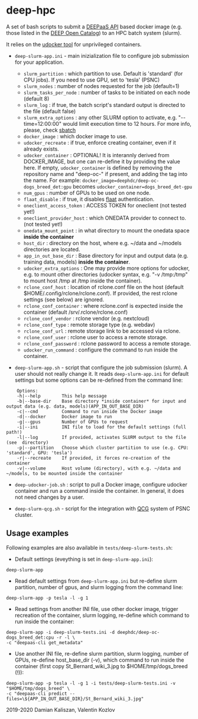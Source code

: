 deep-hpc
=========

A set of bash scripts to submit a [DEEPaaS API](https://github.com/indigo-dc/DEEPaaS) based docker image (e.g. those listed in the [DEEP Open Catalog](https://marketplace.deep-hybrid-datacloud.eu/)) to an HPC batch system (slurm).

It relies on the [udocker tool](https://github.com/indigo-dc/udocker) for unprivileged containers.

* ``deep-slurm-app.ini`` - main inizialization file to configure job submission for your application.
   - ``slurm_partition`` : which partition to use. Default is 'standard' (for CPU jobs). If you need to use GPU, set to 'tesla' (PSNC)
   - ``slurm_nodes`` : number of nodes requested for the job (default=1)
   - ``slurm_tasks_per_node`` : number of tasks to be initiated on each node (default 8)
   - ``slurm_log`` : if true, the batch script's standard output is directed to the file (default false)
   - ``slurm_extra_options`` : any other SLURM option to activate, e.g. "--time=12:00:00" would limit execution time to 12 hours. For more info, please, check [sbatch](https://slurm.schedmd.com/sbatch.html)
   - ``docker_image`` : which docker image to use.
   - ``udocker_recreate`` : if true, enforce creating container, even if it already exists.
   - ``udocker_container`` : OPTIONAL! It is interannly derived from DOCKER_IMAGE, but one can re-define it by providing the value here. If empty, ``udocker_container`` is defined by removing the repository name and "deep-oc-" if present, and adding the tag into the name. For example: ``docker_image=deephdc/deep-oc-dogs_breed_det:gpu`` becomes ``udocker_container=dogs_breed_det-gpu``
   - ``num_gpus`` : number of GPUs to be used on one node.
   - ``flaat_disable`` : if true, it disables [flaat](https://github.com/indigo-dc/flaat) authentication.
   - ``oneclient_access_token`` : ACCESS TOKEN for oneclient (not tested yet!)
   - ``oneclient_provider_host`` : which ONEDATA provider to connect to. (not tested yet!)
   - ``onedata_mount_point`` : in what directory to mount the onedata space **inside the container**
   - ``host_dir`` : directory on the host, where e.g. ~/data and ~/models directories are located.
   - ``app_in_out_base_dir`` : Base directory for input and output data (e.g. training data, models) **inside the container**.
   - ``udocker_extra_options`` : One may provide more options for udocker, e.g. to mount other directories (udocker syntax, e.g. "-v /tmp:/tmp" to mount host /tmp at /tmp inside the container).
   - ``rclone_conf_host`` : location of rclone.conf file on the host (default $HOME/.config/rclone/rclone.conf). If provided, the rest rclone settings (see below) are ignored.
   - ``rclone_conf_container`` : where rclone.conf is expected inside the container (default /srv/.rclone/rclone.conf)
   - ``rclone_conf_vendor`` : rclone vendor (e.g. nextcloud)
   - ``rclone_conf_type`` : remote storage type (e.g. webdav)
   - ``rclone_conf_url`` : remote storage link to be accessed via rclone.
   - ``rclone_conf_user`` : rclone user to access a remote storage.
   - ``rclone_conf_password`` : rclone password to access a remote storage.
   - ``udocker_run_command`` : configure the command to run inside the container.

* ``deep-slurm-app.sh``   - script that configure the job submission (slurm). A user should not really change it. It reads ``deep-slurm-app.ini`` for default settings but some options can be re-defined from the command line:

```
    Options:
    -h|--help 		 This help message
    -b|--base-dir 	 Base directory *inside container* for input and output data (e.g. data, models)(APP_IN_OUT_BASE_DIR)
    -c|--cmd 		 Command to run inside the Docker image
    -d|--docker 	 Docker image to run
    -g|--gpus 		 Number of GPUs to request
    -i|--ini 		 INI file to load for the default settings (full path!)
    -l|--log 		 If provided, activates SLURM output to the file (see  directory)
    -p|--partition 	 Choose which cluster partition to use (e.g. CPU: 'standard', GPU: 'tesla')
    -r|--recreate 	 If provided, it forces re-creation of the container
    -v|--volume 	 Host volume (directory), with e.g. ~/data and ~/models, to be mounted inside the container
```
   
* ``deep-udocker-job.sh`` : script to pull a Docker image, configure udocker container and run a command inside the container. In general, it does not need changes by a user.

* ``deep-slurm-qcg.sh``  - script for the integration with [QCG](http://www.qoscosgrid.org/trac/qcg-computing) system of PSNC cluster.



## Usage examples

Following examples are also available in ``tests/deep-slurm-tests.sh``:

* Default settings (eveything is set in ``deep-slurm-app.ini``):
```
deep-slurm-app
```
* Read default settings from ``deep-slurm-app.ini`` but re-define slurm partition, number of gpus, and slurm logging from the command line:
```
deep-slurm-app -p tesla -l -g 1
```
* Read settings from another INI file, use other docker image, trigger recreation of the container, slurm logging, re-define which command to run inside the container:
```
deep-slurm-app -i deep-slurm-tests.ini -d deephdc/deep-oc-dogs_breed_det:cpu -r -l \
-c "deepaas-cli get_metadata"
```
* Use another INI file, re-define slurm partition, slurm logging, number of GPUs, re-define host_base_dir (-v), which command to run inside the container (first copy St_Bernard_wiki_3.jpg to $HOME/tmp/dogs_breed (!)):
```
deep-slurm-app -p tesla -l -g 1 -i tests/deep-slurm-tests.ini -v "$HOME/tmp/dogs_breed" \
-c "deepaas-cli predict --files=\${APP_IN_OUT_BASE_DIR}/St_Bernard_wiki_3.jpg"
```

2019-2020 Damian Kaliszan, Valentin Kozlov
